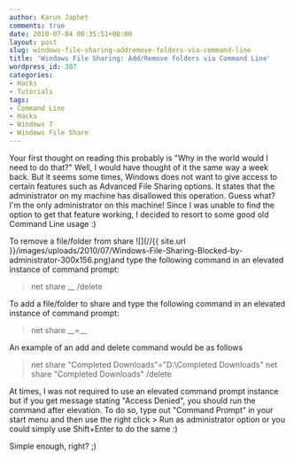 ```yaml
---
author: Karun Japhet
comments: true
date: 2010-07-04 06:35:51+00:00
layout: post
slug: windows-file-sharing-addremove-folders-via-command-line
title: 'Windows File Sharing: Add/Remove folders via Command Line'
wordpress_id: 307
categories:
- Hacks
- Tutorials
tags:
- Command Line
- Hacks
- Windows 7
- Windows File Share
---
```


Your first thought on reading this probably is "Why in the world would I need to do that?" Well, I would have thought of it the same way a week back. But it seems some times, Windows does not want to give access to certain features such as Advanced File Sharing options. It states that the administrator on my machine has disallowed this operation. Guess what? I'm the only administrator on this machine! Since I was unable to find the option to get that feature working, I decided to resort to some good old Command Line usage :)

To remove a file/folder from share ![](//{{ site.url }}/images/uploads/2010/07/Windows-File-Sharing-Blocked-by-administrator-300x156.png)and type the following command in an elevated instance of command  prompt:


<blockquote>net share _<shareName>_ /delete</blockquote>


To add a file/folder to share and type the following command in an elevated instance of command prompt:


<blockquote>net share _<shareName>_=_<pathToSharedFile>_</blockquote>


An example of an add and delete command would be as follows


<blockquote>net share "Completed Downloads"="D:\Completed Downloads"
net share "Completed Downloads" /delete</blockquote>


At times, I was not required to use an elevated command prompt instance but if you get message stating "Access Denied", you should run the command after elevation. To do so, type out "Command Prompt" in your start menu and then use the right click > Run as administrator option or you could simply use Shift+Enter to do the same :)

Simple enough, right? ;)
